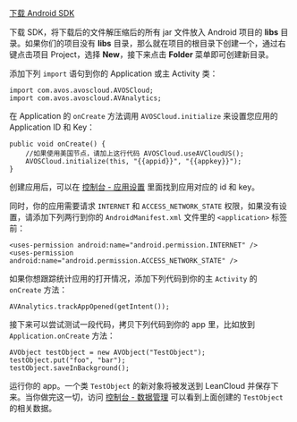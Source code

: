<p><a id="link" class="btn btn-default" href="https://leancloud.cn/docs/sdk_down.html">下载 Android SDK</a></p>

下载 SDK，将下载后的文件解压缩后的所有 jar 文件放入 Android 项目的 **libs** 目录。如果你们的项目没有 <b>libs</b> 目录，那么就在项目的根目录下创建一个，通过右键点击项目 Project，选择 **New**，接下来点击 **Folder** 菜单即可创建新目录。

添加下列 `import` 语句到你的 Application 或主 Activity 类：

```
import com.avos.avoscloud.AVOSCloud;
import com.avos.avoscloud.AVAnalytics;
```

在 Application 的 `onCreate` 方法调用 `AVOSCloud.initialize` 来设置您应用的 Application ID 和 Key：

```
public void onCreate() {
    //如果使用美国节点，请加上这行代码 AVOSCloud.useAVCloudUS();
    AVOSCloud.initialize(this, "{{appid}}", "{{appkey}}");
}
```

创建应用后，可以在 [控制台 - 应用设置](/app.html?appid={{appid}}#/key) 里面找到应用对应的 id 和 key。

同时，你的应用需要请求 `INTERNET` 和 `ACCESS_NETWORK_STATE` 权限，如果没有设置，请添加下列两行到你的 `AndroidManifest.xml` 文件里的 `<application>` 标签前：

```
<uses-permission android:name="android.permission.INTERNET" />
<uses-permission android:name="android.permission.ACCESS_NETWORK_STATE" />
```

如果你想跟踪统计应用的打开情况，添加下列代码到你的主 `Activity` 的 `onCreate` 方法：

```
AVAnalytics.trackAppOpened(getIntent());
```

接下来可以尝试测试一段代码，拷贝下列代码到你的 app 里，比如放到 `Application.onCreate` 方法：

```
AVObject testObject = new AVObject("TestObject");
testObject.put("foo", "bar");
testObject.saveInBackground();
```

运行你的 app。一个类 `TestObject` 的新对象将被发送到 LeanCloud 并保存下来。当你做完这一切，访问 [控制台 - 数据管理](/data.html?appid={{appid}}#/TestObject) 可以看到上面创建的 `TestObject` 的相关数据。
